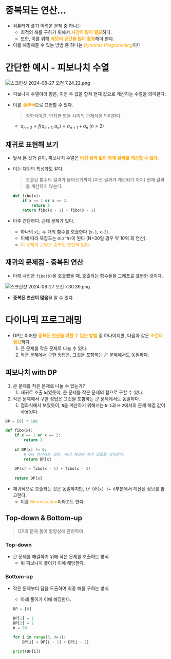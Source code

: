 # 중복되는 연산…

- 컴퓨터가 풀기 어려운 문제 중 하나는
    - 최적의 해를 구하기 위해서 <span style="color:orange">**시간이 많이 필요**</span>하다.
    - 또한, 이를 위해 <span style="color:orange">**메모리 공간을 많이 활용**</span>해야 한다.
- 이를 해결해줄 수 있는 방법 중 하나는 <span style="color:orange">*Dynamic Programming*</span>이다

# 간단한 예시 - 피보나치 수열

![스크린샷 2024-08-27 오전 7.24.22.png](https://prod-files-secure.s3.us-west-2.amazonaws.com/faad244b-bc57-4ada-9bfd-e20cd3691143/bd153d8f-b30a-4059-b0f4-c6e0a9edfbdd/%E1%84%89%E1%85%B3%E1%84%8F%E1%85%B3%E1%84%85%E1%85%B5%E1%86%AB%E1%84%89%E1%85%A3%E1%86%BA_2024-08-27_%E1%84%8B%E1%85%A9%E1%84%8C%E1%85%A5%E1%86%AB_7.24.22.png)

- 피보나치 수열이라 함은, 이전 두 값을 합쳐 현재 값으로 계산하는 수열을 의미한다.
- 이를 <span style="color:orange">***점화식***</span>으로 표현할 수 있다.
    
    > 점화식이란, 인접한 항들 사이의 관계식을 의미한다.
    > 
    - $a_{n+2}=f(a_{n+1}, a_n)=a_{n+1}+a_n$     $(n>2)$

## 재귀로 표현해 보기

- 앞서 본 것과 같이, 피보나치 수열은 <span style="color:orange">**이전 결과 없이 현재 결과를 계산할 수 없다**</span>.
- 이는 재귀의 특성과도 같다.
    
    > 호출된 함수의 결과가 돌아오기까지 (이전 결과가 계산되기 까지) 현재 결과를 계산하지 않는다.
    > 
    
    ```python
    def fibo(x):
    	if x == 1 or x == 2:
    		return 1
    	return fibo(x - 1) + fibo(x - 2)
    ```
    
- 아주 간단하다. 근데 문제가 있다.
    - 하나의 `x`는 두 개의 함수를 호출한다 (`x-1`, `x-2`).
    - 이에 따라 복잡도는 `O(2^N)`이 된다 (N=30일 경우 약 10억 회 연산).
    - <span style="color:orange">이 문제의 근원은 중복된 연산에 있다</span>.
        
        

## 재귀의 문제점 - 중복된 연산

- 아래 사진은 `fibo(6)`을 호출했을 때, 호출되는 함수들을 그래프로 표현한 것이다.

![스크린샷 2024-08-27 오전 7.30.39.png](https://prod-files-secure.s3.us-west-2.amazonaws.com/faad244b-bc57-4ada-9bfd-e20cd3691143/4ad1d023-399b-4e14-99e5-c00a390776bc/%E1%84%89%E1%85%B3%E1%84%8F%E1%85%B3%E1%84%85%E1%85%B5%E1%86%AB%E1%84%89%E1%85%A3%E1%86%BA_2024-08-27_%E1%84%8B%E1%85%A9%E1%84%8C%E1%85%A5%E1%86%AB_7.30.39.png)

- **중복된 연산이 많음**을 알 수 있다.

# 다이나믹 프로그래밍

- DP는 이러한<span style="color:orange"> **중복된 연산을 피할 수 있는 방법**</span> 중 하나이지만, 다음과 같은 <span style="color:orange">**조건이 필요**</span>하다.
    1. 큰 문제를 작은 문제로 나눌 수 있다.
    2. 작은 문제에서 구한 정답은, 그것을 포함하는 큰 문제에서도 동일하다.

## 피보나치 with DP

1. 큰 문제를 작은 문제로 나눌 수 있는가?
    1. 재귀로 호출 되었듯이, 큰 문제를 작은 문제의 합으로 구할 수 있다.
2. 작은 문제에서 구한 정답은 그것을 포함하는 큰 문제에서도 동일하다.
    1. 점화식에서 보았듯이, `N`을 계산하기 위해서는 `N-1`과 `N-2`에서의 문제 해결 값이 사용된다.

```python
DP = [0] * 100

def fibo(x):
	if x == 1 or x == 2:
		return 1
	
	if DP[x] != 0:
		# 0이 아니라는 것은, 이미 계산된 적이 있음을 의미한다.
		return DP[x]
	
	DP[x] = fibo(x - 1) + fibo(x - 2)
	
	return DP[x]
```

- 재귀적으로 호출되는 것은 동일하지만, `if DP[x] != 0`부분에서 계산된 정보를 참고한다.
    - 이를 <span style="color:orange">Memoization</span>이라고도 한다.

## Top-down & Bottom-up

> DP의 문제 풀이 방향성에 관련하여
> 

### Top-down

- 큰 문제를 해결하기 위해 작은 문제를 호출하는 방식
    - 위 피보나치 풀이가 이에 해당한다.

### Bottom-up

- 작은 문제부터 답을 도출하여 최종 해를 구하는 방식
    - 아래 풀이가 이에 해당한다.
    
    ```python
    DP = [0]
    
    DP[1] = 1
    DP[2] = 2
    n = 99
    
    for i in range(3, n+1):
    	DP[i] = DP[i - 1] + DP[i - 2]
    
    print(DP[i])
    ```